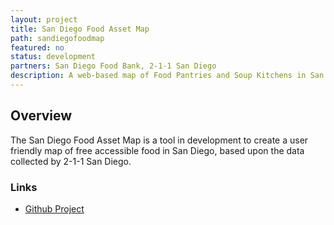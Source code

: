 ```yaml
---
layout: project
title: San Diego Food Asset Map
path: sandiegofoodmap 
featured: no 
status: development
partners: San Diego Food Bank, 2-1-1 San Diego
description: A web-based map of Food Pantries and Soup Kitchens in San Diego 
---
```


<!--
<div class="text-center">
    <img src="/media/images/mealscount_logo.png" width="250px" />
</div>
-->

## Overview

The San Diego Food Asset Map is a tool in development to create a user friendly map of free accessible food in San Diego, based upon the data collected by 2-1-1 San Diego. 

### Links

- [Github Project](https://github.com/opensandiego)


